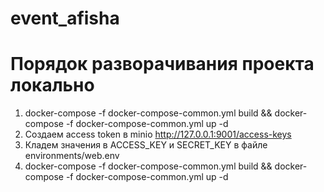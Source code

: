 # event_afisha

# Порядок разворачивания проекта локально

1) docker-compose -f docker-compose-common.yml build && docker-compose -f docker-compose-common.yml up -d
2) Создаем access token в minio http://127.0.0.1:9001/access-keys
3) Кладем значения в ACCESS_KEY и SECRET_KEY в файле environments/web.env
4) docker-compose -f docker-compose-common.yml build && docker-compose -f docker-compose-common.yml up -d
